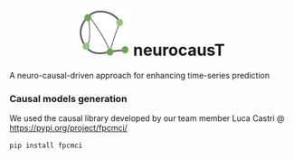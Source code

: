 
<h1 align="center">  <img src="https://github.com/sariahmghames/nCaus-pred/blob/main/images/Logo.png" alt="logo" width="89" height="85"  /> neurocausT </h1>
    
A neuro-causal-driven approach for enhancing time-series prediction

### Causal models generation

We used the causal library developed by our team member Luca Castri @ https://pypi.org/project/fpcmci/

```
pip install fpcmci
```
